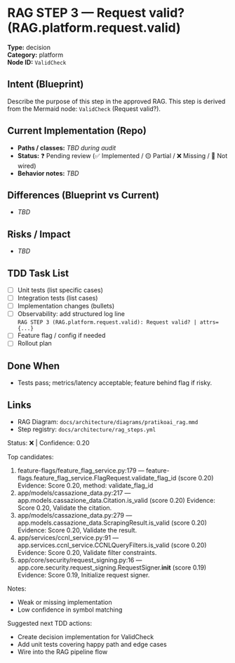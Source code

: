 # RAG STEP 3 — Request valid? (RAG.platform.request.valid)

**Type:** decision  
**Category:** platform  
**Node ID:** `ValidCheck`

## Intent (Blueprint)
Describe the purpose of this step in the approved RAG. This step is derived from the Mermaid node: `ValidCheck` (Request valid?).

## Current Implementation (Repo)
- **Paths / classes:** _TBD during audit_
- **Status:** ❓ Pending review (✅ Implemented / 🟡 Partial / ❌ Missing / 🔌 Not wired)
- **Behavior notes:** _TBD_

## Differences (Blueprint vs Current)
- _TBD_

## Risks / Impact
- _TBD_

## TDD Task List
- [ ] Unit tests (list specific cases)
- [ ] Integration tests (list cases)
- [ ] Implementation changes (bullets)
- [ ] Observability: add structured log line  
  `RAG STEP 3 (RAG.platform.request.valid): Request valid? | attrs={...}`
- [ ] Feature flag / config if needed
- [ ] Rollout plan

## Done When
- Tests pass; metrics/latency acceptable; feature behind flag if risky.

## Links
- RAG Diagram: `docs/architecture/diagrams/pratikoai_rag.mmd`
- Step registry: `docs/architecture/rag_steps.yml`


<!-- AUTO-AUDIT:BEGIN -->
Status: ❌  |  Confidence: 0.20

Top candidates:
1) feature-flags/feature_flag_service.py:179 — feature-flags.feature_flag_service.FlagRequest.validate_flag_id (score 0.20)
   Evidence: Score 0.20, method: validate_flag_id
2) app/models/cassazione_data.py:217 — app.models.cassazione_data.Citation.is_valid (score 0.20)
   Evidence: Score 0.20, Validate the citation.
3) app/models/cassazione_data.py:279 — app.models.cassazione_data.ScrapingResult.is_valid (score 0.20)
   Evidence: Score 0.20, Validate the result.
4) app/services/ccnl_service.py:91 — app.services.ccnl_service.CCNLQueryFilters.is_valid (score 0.20)
   Evidence: Score 0.20, Validate filter constraints.
5) app/core/security/request_signing.py:16 — app.core.security.request_signing.RequestSigner.__init__ (score 0.19)
   Evidence: Score 0.19, Initialize request signer.

Notes:
- Weak or missing implementation
- Low confidence in symbol matching

Suggested next TDD actions:
- Create decision implementation for ValidCheck
- Add unit tests covering happy path and edge cases
- Wire into the RAG pipeline flow
<!-- AUTO-AUDIT:END -->